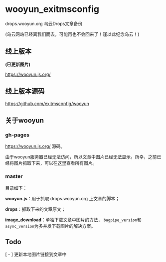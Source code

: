 # wooyun_exitmsconfig

drops.wooyun.org 乌云Drops文章备份

(乌云网站已经离我们而去，可能再也不会回来了！谨以此纪念乌云！)

## 线上版本
**(已更新图片)**

https://wooyun.js.org/

## 线上版本源码

https://github.com/exitmsconfig/wooyun

## 关于wooyun

### gh-pages

https://wooyun.js.org/ 源码。

由于wooyun服务器已经无法访问，所以文章中图片已经无法显示。所幸，之前已经将图片抓取下来，可以在[这里](https://github.com/exitmsconfig/wooyun/images_result/images)查看所有图片。

### master

目录如下：

**wooyun.js**：用于抓取 drops.wooyun.org 上文章的脚本；

**drops**：抓取下来的文章原文；

**image_download**：单独下载文章中图片的方法， `bagpipe_version`和`async_version`为多并发下载图片的解决方案。


## Todo

[ - ] 更新本地图片链接到文章中
